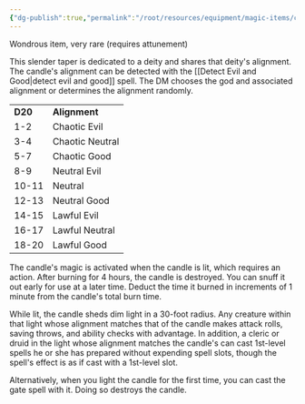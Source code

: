 ```yaml
---
{"dg-publish":true,"permalink":"/root/resources/equipment/magic-items/candle-of-invocation/"}
---
```


Wondrous item, very rare (requires attunement)

This slender taper is dedicated to a deity and shares that deity's alignment. The candle's alignment can be detected with the [[Detect Evil and Good\|detect evil and good]] spell. The DM chooses the god and associated alignment or determines the alignment randomly.

<table><tbody><tr class="odd"><td><strong>D20</strong></td><td><strong>Alignment</strong></td></tr><tr class="even"><td>1-2</td><td>Chaotic Evil</td></tr><tr class="odd"><td>3-4</td><td>Chaotic Neutral</td></tr><tr class="even"><td>5-7</td><td>Chaotic Good</td></tr><tr class="odd"><td>8-9</td><td>Neutral Evil</td></tr><tr class="even"><td>10-11</td><td>Neutral</td></tr><tr class="odd"><td>12-13</td><td>Neutral Good</td></tr><tr class="even"><td>14-15</td><td>Lawful Evil</td></tr><tr class="odd"><td>16-17</td><td>Lawful Neutral</td></tr><tr class="even"><td>18-20</td><td>Lawful Good</td></tr></tbody></table>

The candle's magic is activated when the candle is lit, which requires an action. After burning for 4 hours, the candle is destroyed. You can snuff it out early for use at a later time. Deduct the time it burned in increments of 1 minute from the candle's total burn time.

While lit, the candle sheds dim light in a 30-foot radius. Any creature within that light whose alignment matches that of the candle makes attack rolls, saving throws, and ability checks with advantage. In addition, a cleric or druid in the light whose alignment matches the candle's can cast 1st-level spells he or she has prepared without expending spell slots, though the spell's effect is as if cast with a 1st-level slot.

Alternatively, when you light the candle for the first time, you can cast the gate spell with it. Doing so destroys the candle.